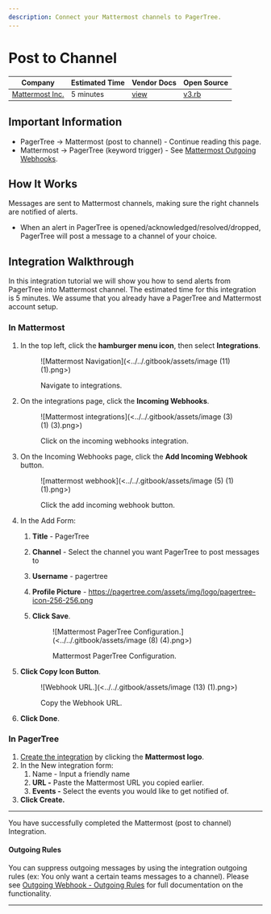 ```yaml
---
description: Connect your Mattermost channels to PagerTree.
---
```


# Post to Channel

| Company                                    | Estimated Time | Vendor Docs                                                            | Open Source                                                                                                                           |
| ------------------------------------------ | -------------- | ---------------------------------------------------------------------- | ------------------------------------------------------------------------------------------------------------------------------------- |
| [Mattermost Inc.](https://mattermost.com/) | 5 minutes      | [view](https://developers.mattermost.com/integrate/incoming-webhooks/) | [v3.rb](https://github.com/PagerTree/pager\_tree-integrations/blob/main/app/models/pager\_tree/integrations/channel/mattermost/v3.rb) |

## Important Information

* PagerTree -> Mattermost (post to channel) - Continue reading this page.
* Mattermost -> PagerTree (keyword trigger) - See [Mattermost Outgoing Webhooks](outgoing-webhook.md).

## How It Works

Messages are sent to Mattermost channels, making sure the right channels are notified of alerts.

* When an alert in PagerTree is opened/acknowledged/resolved/dropped, PagerTree will post a message to a channel of your choice.

## Integration Walkthrough

In this integration tutorial we will show you how to send alerts from PagerTree into Mattermost channel. The estimated time for this integration is 5 minutes. We assume that you already have a PagerTree and Mattermost account setup.

### In Mattermost

1.  In the top left, click the **hamburger menu icon**, then select **Integrations**.

    <figure>![Mattermost Navigation](<../../.gitbook/assets/image (11) (1).png>)<figcaption><p>Navigate to integrations.</p></figcaption></figure>
2.  On the integrations page, click the **Incoming Webhooks**.

    <figure>![Mattermost integrations](<../../.gitbook/assets/image (3) (1) (3).png>)<figcaption><p>Click on the incoming webhooks integration.</p></figcaption></figure>
3.  On the Incoming Webhooks page, click the **Add Incoming Webhook** button.

    <figure>![mattermost webhook](<../../.gitbook/assets/image (5) (1) (1).png>)<figcaption><p>Click the add incoming webhook button.</p></figcaption></figure>
4. In the Add Form:
   1. **Title** - PagerTree
   2. **Channel** - Select the channel you want PagerTree to post messages to
   3. **Username** - pagertree
   4. **Profile Picture** - https://pagertree.com/assets/img/logo/pagertree-icon-256-256.png
   5.  **Click Save**.

       <figure>![Mattermost PagerTree Configuration.](<../../.gitbook/assets/image (8) (4).png>)<figcaption><p>Mattermost PagerTree Configuration.</p></figcaption></figure>
5.  **Click Copy Icon Button**.

    <figure>![Webhook URL.](<../../.gitbook/assets/image (13) (1).png>)<figcaption><p>Copy the Webhook URL.</p></figcaption></figure>
6. **Click Done**.

### In PagerTree

1. [Create the integration](../introduction.md#create-an-integration) by clicking the **Mattermost logo**.
2. In the New integration form:
   1. Name - Input a friendly name
   2. **URL -** Paste the Mattermost URL you copied earlier.
   3. **Events -** Select the events you would like to get notified of.
3. **Click Create.**

***

You have successfully completed the Mattermost (post to channel) Integration.

#### Outgoing Rules

You can suppress outgoing messages by using the integration outgoing rules (ex: You only want a certain teams messages to a channel). Please see [Outgoing Webhook - Outgoing Rules](../outgoing-webhook.md#outgoing-rules) for full documentation on the functionality.

***
